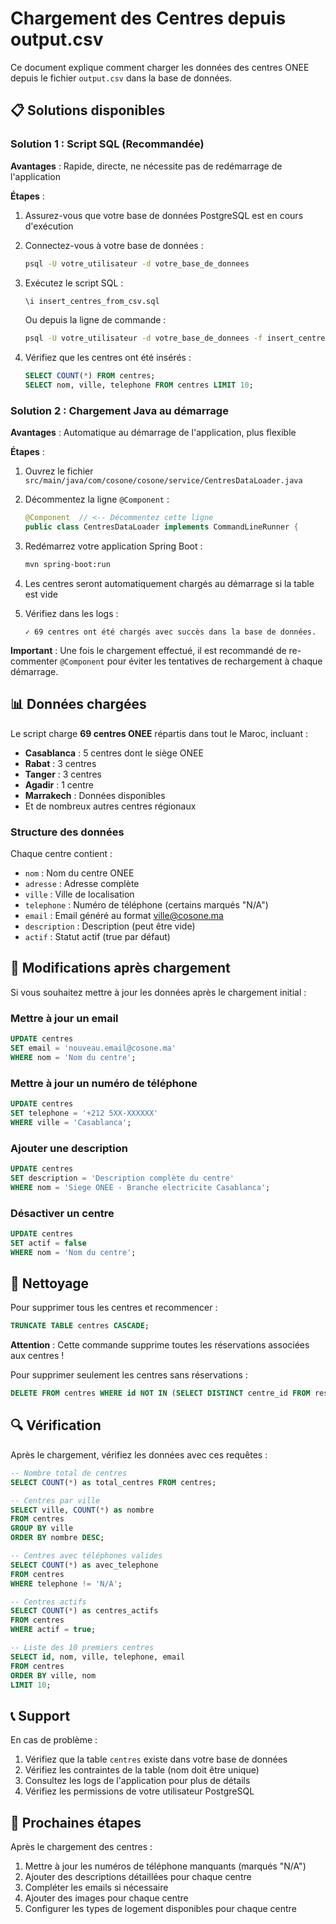# Chargement des Centres depuis output.csv

Ce document explique comment charger les données des centres ONEE depuis le fichier `output.csv` dans la base de données.

## 📋 Solutions disponibles

### Solution 1 : Script SQL (Recommandée)

**Avantages** : Rapide, directe, ne nécessite pas de redémarrage de l'application

**Étapes** :

1. Assurez-vous que votre base de données PostgreSQL est en cours d'exécution
2. Connectez-vous à votre base de données :
   ```bash
   psql -U votre_utilisateur -d votre_base_de_donnees
   ```
   
3. Exécutez le script SQL :
   ```bash
   \i insert_centres_from_csv.sql
   ```
   
   Ou depuis la ligne de commande :
   ```bash
   psql -U votre_utilisateur -d votre_base_de_donnees -f insert_centres_from_csv.sql
   ```

4. Vérifiez que les centres ont été insérés :
   ```sql
   SELECT COUNT(*) FROM centres;
   SELECT nom, ville, telephone FROM centres LIMIT 10;
   ```

### Solution 2 : Chargement Java au démarrage

**Avantages** : Automatique au démarrage de l'application, plus flexible

**Étapes** :

1. Ouvrez le fichier `src/main/java/com/cosone/cosone/service/CentresDataLoader.java`

2. Décommentez la ligne `@Component` :
   ```java
   @Component  // <-- Décommentez cette ligne
   public class CentresDataLoader implements CommandLineRunner {
   ```

3. Redémarrez votre application Spring Boot :
   ```bash
   mvn spring-boot:run
   ```

4. Les centres seront automatiquement chargés au démarrage si la table est vide

5. Vérifiez dans les logs :
   ```
   ✓ 69 centres ont été chargés avec succès dans la base de données.
   ```

**Important** : Une fois le chargement effectué, il est recommandé de re-commenter `@Component` pour éviter les tentatives de rechargement à chaque démarrage.

## 📊 Données chargées

Le script charge **69 centres ONEE** répartis dans tout le Maroc, incluant :

- **Casablanca** : 5 centres dont le siège ONEE
- **Rabat** : 3 centres
- **Tanger** : 3 centres
- **Agadir** : 1 centre
- **Marrakech** : Données disponibles
- Et de nombreux autres centres régionaux

### Structure des données

Chaque centre contient :
- `nom` : Nom du centre ONEE
- `adresse` : Adresse complète
- `ville` : Ville de localisation
- `telephone` : Numéro de téléphone (certains marqués "N/A")
- `email` : Email généré au format ville@cosone.ma
- `description` : Description (peut être vide)
- `actif` : Statut actif (true par défaut)

## 🔧 Modifications après chargement

Si vous souhaitez mettre à jour les données après le chargement initial :

### Mettre à jour un email
```sql
UPDATE centres 
SET email = 'nouveau.email@cosone.ma' 
WHERE nom = 'Nom du centre';
```

### Mettre à jour un numéro de téléphone
```sql
UPDATE centres 
SET telephone = '+212 5XX-XXXXXX' 
WHERE ville = 'Casablanca';
```

### Ajouter une description
```sql
UPDATE centres 
SET description = 'Description complète du centre' 
WHERE nom = 'Siege ONEE - Branche electricite Casablanca';
```

### Désactiver un centre
```sql
UPDATE centres 
SET actif = false 
WHERE nom = 'Nom du centre';
```

## 🧹 Nettoyage

Pour supprimer tous les centres et recommencer :
```sql
TRUNCATE TABLE centres CASCADE;
```

**Attention** : Cette commande supprime toutes les réservations associées aux centres !

Pour supprimer seulement les centres sans réservations :
```sql
DELETE FROM centres WHERE id NOT IN (SELECT DISTINCT centre_id FROM reservations);
```

## 🔍 Vérification

Après le chargement, vérifiez les données avec ces requêtes :

```sql
-- Nombre total de centres
SELECT COUNT(*) as total_centres FROM centres;

-- Centres par ville
SELECT ville, COUNT(*) as nombre 
FROM centres 
GROUP BY ville 
ORDER BY nombre DESC;

-- Centres avec téléphones valides
SELECT COUNT(*) as avec_telephone 
FROM centres 
WHERE telephone != 'N/A';

-- Centres actifs
SELECT COUNT(*) as centres_actifs 
FROM centres 
WHERE actif = true;

-- Liste des 10 premiers centres
SELECT id, nom, ville, telephone, email 
FROM centres 
ORDER BY ville, nom 
LIMIT 10;
```

## 📞 Support

En cas de problème :
1. Vérifiez que la table `centres` existe dans votre base de données
2. Vérifiez les contraintes de la table (nom doit être unique)
3. Consultez les logs de l'application pour plus de détails
4. Vérifiez les permissions de votre utilisateur PostgreSQL

## 🎯 Prochaines étapes

Après le chargement des centres :
1. Mettre à jour les numéros de téléphone manquants (marqués "N/A")
2. Ajouter des descriptions détaillées pour chaque centre
3. Compléter les emails si nécessaire
4. Ajouter des images pour chaque centre
5. Configurer les types de logement disponibles pour chaque centre


